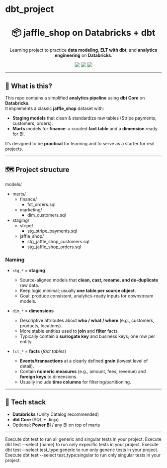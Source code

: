 # dbt_project

<h1 align="center">📦 jaffle_shop on Databricks + dbt</h1>

<p align="center">
  Learning project to practice <b>data modeling</b>, <b>ELT with dbt</b>, and <b>analytics engineering</b> on <b>Databricks</b>.
</p>

<p align="center">
  <img src="https://img.shields.io/badge/dbt-SQL%20models-ea5252?logo=dbt&logoColor=white" />
  <img src="https://img.shields.io/badge/Databricks-Lakehouse-ff3621?logo=databricks&logoColor=white" />
  <img src="https://img.shields.io/badge/Orchestration-CLI-blue" />
</p>

---

## 🚀 What is this?

This repo contains a simplified **analytics pipeline** using **dbt Core** on **Databricks**.  
It implements a classic **jaffle_shop** dataset with:

- **Staging models** that clean & standardize raw tables (Stripe payments, customers, orders).
- **Marts** models for **finance**: a curated **fact table** and a **dimension** ready for BI.

It’s designed to be **practical** for learning and to serve as a starter for real projects.

---

## 🗺️ Project structure

models/
- marts/
  - finance/
    - fct_orders.sql
  - marketing/
    - dim_customers.sql
- staging/
  - stripe/
    - stg_stripe_payments.sql
  - jaffle_shop/
    - stg_jaffle_shop_customers.sql
    - stg_jaffle_shop_orders.sql


### Naming

- `stg_*` = **staging**
  - Source-aligned models that **clean, cast, rename, and de-duplicate** raw data.
  - Keep logic minimal; usually **one table per source object**.
  - Goal: produce consistent, analytics-ready inputs for downstream models.

- `dim_*` = **dimensions**
  - Descriptive attributes about **who / what / where** (e.g., customers, products, locations).
  - More stable entities used to **join** and **filter** facts.
  - Typically contain a **surrogate key** and business keys; one row per entity.

- `fct_*` = **facts** (*fact tables*)
  - **Events/transactions** at a clearly defined **grain** (lowest level of detail).
  - Contain **numeric measures** (e.g., amount, fees, revenue) and **foreign keys** to dimensions.
  - Usually include **time columns** for filtering/partitioning.
    
---

## 🧰 Tech stack

- **Databricks** (Unity Catalog recommended)
- **dbt Core** (SQL + Jinja)
- Optional: **Power BI** / any BI on top of marts

---

Execute dbt test to run all generic and singular tests in your project.
Execute dbt test --select {name} to run only expecific tests in your project.
Execute dbt test --select test_type:generic to run only generic tests in your project.
Execute dbt test --select test_type:singular to run only singular tests in your project.